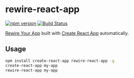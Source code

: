 # rewire-react-app

[![npm version](https://badge.fury.io/js/rewire-react-app.svg)](https://badge.fury.io/js/rewire-react-app) [![Build Status](https://travis-ci.org/halfzebra/rewire-react-app.svg?branch=master)](https://travis-ci.org/halfzebra/rewire-react-app)

[Rewire Your App](https://github.com/timarney/react-app-rewired) built with [Create React App](https://github.com/facebook/create-react-app) automatically.

## Usage

```bash
npm install create-react-app rewire-react-app -g
create-react-app my-app
rewire-react-app my-app
```